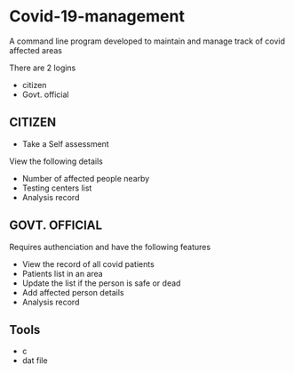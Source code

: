 # Covid-19-management

A command line program developed to maintain and manage track of covid affected areas

There are 2 logins
- citizen
- Govt. official

## CITIZEN


- Take a Self assessment


View the following details
- Number of affected people nearby
- Testing centers list
- Analysis record

## GOVT. OFFICIAL


Requires authenciation and have the following features
- View the record of all covid patients
- Patients list in an area
- Update the list if the person is safe or dead 
- Add affected person details
- Analysis record



## Tools
- c
- dat file 
